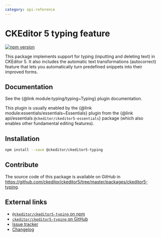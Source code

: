 ```yaml
---
category: api-reference
---
```


# CKEditor 5 typing feature

[![npm version](https://badge.fury.io/js/%40ckeditor%2Fckeditor5-typing.svg)](https://www.npmjs.com/package/@ckeditor/ckeditor5-typing)

This package implements support for typing (inputting and deleting text) in CKEditor 5. It also includes the automatic text transformations (autocorrect) feature that lets you automatically turn predefined snippets into their improved forms.

## Documentation

See the {@link module:typing/typing~Typing} plugin documentation.

This plugin is usually enabled by the {@link module:essentials/essentials~Essentials} plugin from the {@link api/essentials `@ckeditor/ckeditor5-essentials`} package (which also enables other fundamental editing features).

## Installation

```bash
npm install --save @ckeditor/ckeditor5-typing
```

## Contribute

The source code of this package is available on GitHub in https://github.com/ckeditor/ckeditor5/tree/master/packages/ckeditor5-typing.

## External links

* [`@ckeditor/ckeditor5-typing` on npm](https://www.npmjs.com/package/@ckeditor/ckeditor5-typing)
* [`ckeditor/ckeditor5-typing` on GitHub](https://github.com/ckeditor/ckeditor5/tree/master/packages/ckeditor5-typing)
* [Issue tracker](https://github.com/ckeditor/ckeditor5/issues)
* [Changelog](https://github.com/ckeditor/ckeditor5-typing/blob/master/CHANGELOG.md)
